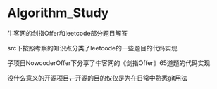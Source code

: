 # Algorithm_Study
牛客网的剑指Offer和leetcode部分题目解答

src下按照考察的知识点分类了leetcode的一些题目的代码实现

子项目NowcoderOffer下分享了牛客网的《剑指Offer》65道题的代码实现

~~没什么意义的开源项目，开源的目的仅仅是为在日常中熟悉git用法~~
